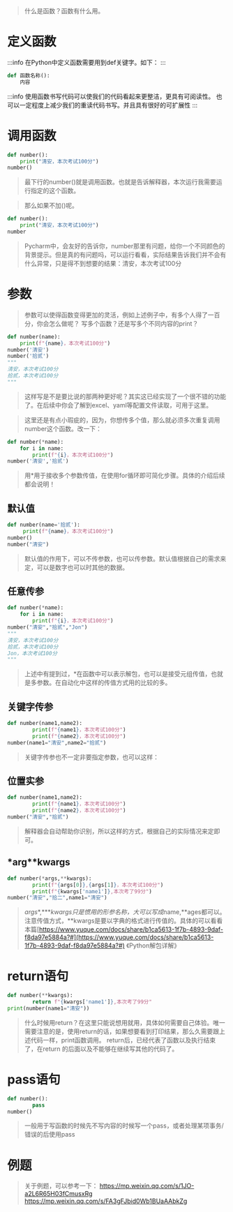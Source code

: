 > 什么是函数？函数有什么用。

# 定义函数
:::info
在Python中定义函数需要用到def关键字。如下：
:::
```python
def 函数名称():
    内容
```
:::info
使用函数书写代码可以使我们的代码看起来更整洁，更具有可阅读性。
也可以一定程度上减少我们的重读代码书写。并且具有很好的可扩展性
:::
# 调用函数
```python
def number():
    print("清安，本次考试100分")
number()
```
> 最下行的number()就是调用函数。也就是告诉解释器，本次运行我需要运行指定的这个函数。

> 那么如果不加()呢。

```python
def number():
    print("清安，本次考试100分")
number
```
> Pycharm中，会友好的告诉你，number那里有问题，给你一个不同颜色的背景提示。但是真的有问题吗，可以运行看看，实际结果告诉我们并不会有什么异常，只是得不到想要的结果：清安，本次考试100分

# 参数
> 参数可以使得函数变得更加的灵活，例如上述例子中，有多个人得了一百分，你会怎么做呢？
> 写多个函数？还是写多个不同内容的print？

```python
def number(name):
    print(f"{name}，本次考试100分")
number('清安')
number('拾贰')
"""
清安，本次考试100分
拾贰，本次考试100分
"""
```
> 这样写是不是要比说的那两种更好呢？其实这已经实现了一个很不错的功能了。在后续中你会了解到excel、yaml等配置文件读取，可用于这里。

> 这里还是有点小瑕疵的，因为，你想传多个值，那么就必须多次重复调用number这个函数。改一下：

```python
def number(*name):
    for i in name:
        print(f"{i}，本次考试100分")
number('清安','拾贰')
```
> 用*用于接收多个参数传值，在使用for循环即可简化步骤。具体的介绍后续都会说明！

## 默认值
```python
def number(name='拾贰'):
     print(f"{name}，本次考试100分")
number()
number("清安")
```
> 默认值的作用下，可以不传参数，也可以传参数。默认值根据自己的需求来定，可以是数字也可以时其他的数据。

## 任意传参
```python
def number(*name):
    for i in name:
        print(f"{i}，本次考试100分")
number("清安","拾贰","Jon")
"""
清安，本次考试100分
拾贰，本次考试100分
Jon，本次考试100分
"""
```
> 上述中有提到过，*在函数中可以表示解包，也可以是接受元组传值，也就是多参数。在自动化中这样的传值方式用的比较的多。

## 关键字传参
```python
def number(name1,name2):
        print(f"{name1}，本次考试100分")
        print(f"{name2}，本次考试100分")
number(name1="清安",name2="拾贰")
```
> 关键字传参也不一定非要指定参数，也可以这样：

## 位置实参
```python
def number(name1,name2):
        print(f"{name1}，本次考试100分")
        print(f"{name2}，本次考试100分")
number("清安","拾贰")
```
> 解释器会自动帮助你识别，所以这样的方式，根据自己的实际情况来定即可。

## *arg**kwargs
```python
def number(*args,**kwargs):
        print(f"{args[0]},{args[1]}，本次考试100分")
        print(f"{kwargs['name1']},本次考了99分")
number("清安","拾二",name1="清安")
```
> *args**,****kwargs只是惯用的形参名称，大可以写成*name,**ages都可以。注意传值方式，**kwargs是要以字典的格式进行传值的。具体的可以看看本篇[https://www.yuque.com/docs/share/b1ca5613-1f7b-4893-9daf-f8da97e5884a?#](https://www.yuque.com/docs/share/b1ca5613-1f7b-4893-9daf-f8da97e5884a?#) 《Python解包详解》

# return语句
```python
def number(**kwargs):
        return f"{kwargs['name1']},本次考了99分"
print(number(name1="清安"))
```
> 什么时候用return？在这里只能说想用就用，具体如何需要自己体验。唯一需要注意的是，使用return的话，如果想要看到打印结果，那么久需要跟上述代码一样，print函数调用。
> return后，已经代表了函数以及执行结束了，在return 的后面以及不能够在继续写其他的代码了。

# pass语句
```python
def number():
        pass
number()
```
> 一般用于写函数的时候先不写内容的时候写一个pass，或者处理某项事务/错误的后使用pass

# 例题
> 关于例题，可以参考一下：
> https://mp.weixin.qq.com/s/1JO-a2L6R65H03fCmusxRg
> https://mp.weixin.qq.com/s/FA3gFJbid0Wb1BUaAAbkZg


